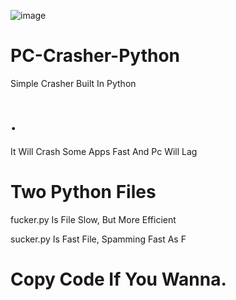 ![image](https://user-images.githubusercontent.com/114742272/198587124-8c1db115-cb63-4a66-a5c4-00b20cfa2bbb.png)

# PC-Crasher-Python
Simple Crasher Built In Python

# .
It Will Crash Some Apps Fast And Pc Will Lag

# Two Python Files
fucker.py Is File Slow, But More Efficient

sucker.py Is Fast File, Spamming Fast As F

# Copy Code If You Wanna.
